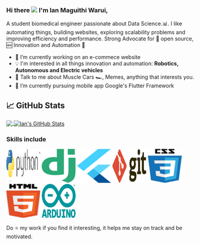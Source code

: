 ### Hi there <img src="https://media.giphy.com/media/hvRJCLFzcasrR4ia7z/giphy.gif" width="25px"> I'm Ian Maguithi Warui,

A student biomedical engineer passionate about Data Science.:bar_chart:. I like automating things, building websites, exploring scalability problems and improving efficiency and performance. Strong Advocate for 📜 open source, :new: Innovation and Automation :robot: 

- 🔭 I’m currently working on an e-commece website
- :bulb: I'm interested in all things innovation and automation: **Robotics, Autonomous and Electric vehicles**
- 💬 Talk to me about Muscle Cars :racing_car:, Memes, anything that interests you.
- 🌱 I’m currently pursuing mobile app Google's Flutter Framework

## &#x1f4c8; GitHub Stats

<a href="https://github.com/IanMaguithi/IanMaguithi">
  <img align="center" src="https://github-readme-stats.vercel.app/api/top-langs/?username=IanMaguithi&hide=java,html&title_color=ffffff&text_color=c9cacc&icon_color=2bbc8a&bg_color=1d1f21" />
</a>
<a href="https://github.com/IanMaguithi/IanMaguithi">
  <img align="center" src="https://github-readme-stats.vercel.app/api?username=IanMaguithi&show_icons=true&line_height=27&count_private=true&title_color=ffffff&text_color=c9cacc&icon_color=2bbc8a&bg_color=1d1f21" alt="Ian's GitHub Stats" />
</a>
<!--
Pins extra repositories
[![ReadMe Card](https://github-readme-stats.vercel.app/api/pin/?username=IanMaguithi&repo=IanMaguithi)](https://github.com/IanMaguithi/IanMaguithi)
-->

### Skills include

<p align="left">
	<img title="Python" src="https://raw.githubusercontent.com/IanMaguithi/IanMaguithi/main/assets/python-3.svg" width="90" height="90" />
	<img title="Django" src="https://raw.githubusercontent.com/IanMaguithi/IanMaguithi/main/assets/django.svg" width="90" height="90" />
	<img title="Flutter" src="https://raw.githubusercontent.com/IanMaguithi/IanMaguithi/main/assets/flutter-logo.svg" width="90" height="90" />
	<img title="Git" src="https://raw.githubusercontent.com/IanMaguithi/IanMaguithi/main/assets/git.svg" width="90" height="90" />
	<img title="CSS" src="https://raw.githubusercontent.com/IanMaguithi/IanMaguithi/main/assets/css-5.svg" width="90" height="90" />
	<img title="HTML5" src="https://raw.githubusercontent.com/IanMaguithi/IanMaguithi/main/assets/html5.svg" width="90" height="90" />
	<img title="Arduino" src="https://raw.githubusercontent.com/IanMaguithi/IanMaguithi/main/assets/arduino.svg" width="90" height="90" />
</p>
    
   Do :star: my work if you find it interesting, it helps me stay on track and be motivated.
   
<br>
<p align="center">

<!--
**IanMaguithi/IanMaguithi** is a ✨ _special_ ✨ repository because its `README.md` (this file) appears on your GitHub profile.
Here are some ideas to get you started:
- 🔭 I’m currently working on ...
- 🌱 I’m currently learning ...
- 👯 I’m looking to collaborate on ...
- 🤔 I’m looking for help with ...
- 💬 Ask me about ...
- 📫 How to reach me: ...
- 😄 Pronouns: ...
- ⚡ Fun fact: ...
-->
